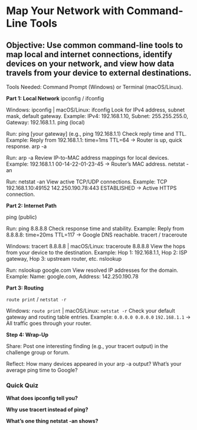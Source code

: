 # Map Your Network with Command-Line Tools

## Objective: Use common command-line tools to map local and internet connections, identify devices on your network, and view how data travels from your device to external destinations.

Tools Needed: Command Prompt (Windows) or Terminal (macOS/Linux).

**Part 1: Local Network**
ipconfig / ifconfig

Windows: ipconfig | macOS/Linux: ifconfig
Look for IPv4 address, subnet mask, default gateway.
Example: IPv4: 192.168.1.10, Subnet: 255.255.255.0, Gateway: 192.168.1.1.
ping (local)

Run: ping [your gateway] (e.g., ping 192.168.1.1)
Check reply time and TTL.
Example: Reply from 192.168.1.1: time=1ms TTL=64 → Router is up, quick response.
arp -a

Run: arp -a
Review IP-to-MAC address mappings for local devices.
Example: 192.168.1.1 00-14-22-01-23-45 → Router’s MAC address.
netstat -an

Run: netstat -an
View active TCP/UDP connections.
Example: TCP 192.168.1.10:49152 142.250.190.78:443 ESTABLISHED → Active HTTPS connection.


**Part 2: Internet Path**

ping (public)

Run: ping 8.8.8.8
Check response time and stability.
Example: Reply from 8.8.8.8: time=20ms TTL=117 → Google DNS reachable.
tracert / traceroute

Windows: tracert 8.8.8.8 | macOS/Linux: traceroute 8.8.8.8
View the hops from your device to the destination.
Example: Hop 1: 192.168.1.1, Hop 2: ISP gateway, Hop 3: upstream router, etc.
nslookup

Run: nslookup google.com
View resolved IP addresses for the domain.
Example: Name: google.com, Address: 142.250.190.78



**Part 3: Routing**

```route print``` / ```netstat -r```

Windows: ```route print``` | macOS/Linux: ```netstat -r```
Check your default gateway and routing table entries.
Example: ```0.0.0.0 0.0.0.0``` ```192.168.1.1``` → All traffic goes through your router.

**Step 4: Wrap-Up**

Share: Post one interesting finding (e.g., your tracert output) in the challenge group or forum.

Reflect: How many devices appeared in your arp -a output? What’s your average ping time to Google?

### Quick Quiz

**What does ipconfig tell you?**



**Why use tracert instead of ping?**



**What’s one thing netstat -an shows?**


